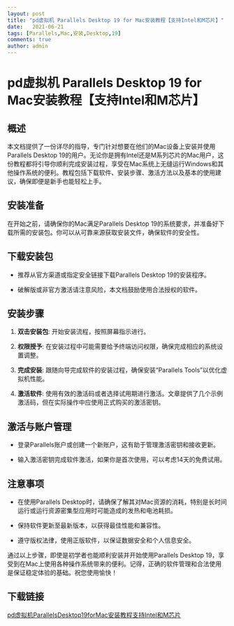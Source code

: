 ```yaml
---
layout: post
title: "pd虚拟机 Parallels Desktop 19 for Mac安装教程【支持Intel和M芯片】"
date:   2021-06-21
tags: [Parallels,Mac,安装,Desktop,19]
comments: true
author: admin
---
```

# pd虚拟机 Parallels Desktop 19 for Mac安装教程【支持Intel和M芯片】

## 概述

本文档提供了一份详尽的指导，专门针对想要在他们的Mac设备上安装并使用Parallels Desktop 19的用户。无论你是拥有Intel还是M系列芯片的Mac用户，这份教程都将引导你顺利完成安装过程，享受在Mac系统上无缝运行Windows和其他操作系统的便利。教程包括下载软件、安装步骤、激活方法以及基本的使用建议，确保即便是新手也能轻松上手。

## 安装准备

在开始之前，请确保你的Mac满足Parallels Desktop 19的系统要求，并准备好下载所需的安装包。你可以从可靠来源获取安装文件，确保软件的安全性。

## 下载安装包

- 推荐从官方渠道或指定安全链接下载Parallels Desktop 19的安装程序。
  
- 破解版或非官方激活请注意风险，本文档鼓励使用合法授权的软件。

## 安装步骤

1. **双击安装包**: 开始安装流程，按照屏幕指示进行。
   
2. **权限授予**: 在安装过程中可能需要给予终端访问权限，确保完成相应的系统设置调整。

3. **完成安装**: 跟随向导完成软件的安装过程，确保安装“Parallels Tools”以优化虚拟机性能。

4. **激活软件**: 使用有效的激活码或者选择试用期进行激活。文章提供了几个示例激活码，但在实际操作中应使用正式购买的激活密钥。

## 激活与账户管理

- 登录Parallels账户或创建一个新账户，这有助于管理激活密钥和接收更新。

- 输入激活密钥完成软件激活，如果你是首次使用，可以考虑14天的免费试用。

## 注意事项

- 在使用Parallels Desktop时，请确保了解其对Mac资源的消耗，特别是长时间运行或运行资源密集型应用时可能造成的发热和电池耗损。

- 保持软件更新至最新版本，以获得最佳性能和兼容性。

- 遵守版权法律，使用正版软件，以保证数据安全和个人信息安全。

通过以上步骤，即使是初学者也能顺利安装并开始使用Parallels Desktop 19，享受到在Mac上使用各种操作系统带来的便利。记得，正确的软件管理和合法使用是保证稳定体验的基础。祝您使用愉快！

## 下载链接

[pd虚拟机ParallelsDesktop19forMac安装教程支持Intel和M芯片](https://pan.quark.cn/s/1d33286b9169)